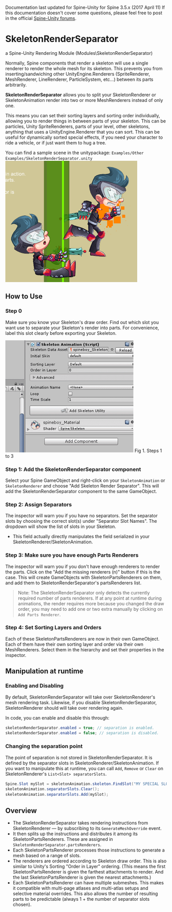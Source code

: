 Documentation last updated for Spine-Unity for Spine 3.5.x (2017 April 11)
If this documentation doesn't cover some questions, please feel free to post in the official [Spine-Unity forums](http://esotericsoftware.com/forum/viewforum.php?f=3).

# SkeletonRenderSeparator
a Spine-Unity Rendering Module (Modules\SkeletonRenderSeparator)

Normally, Spine components that render a skeleton will use a single renderer to render the whole mesh for its skeleton. This prevents you from inserting/sandwiching other UnityEngine.Renderers (SpriteRenderer, MeshRenderer, LineRenderer, ParticleSystem, etc...) between its parts arbitrarily.

**SkeletonRenderSeparator** allows you to split your SkeletonRenderer or SkeletonAnimation render into two or more MeshRenderers instead of only one.

This means you can set their sorting layers and sorting order individually, allowing you to render things in between parts of your skeleton. This can be particles, Unity SpriteRenderers, parts of your level, other skeletons, anything that uses a UnityEngine.Renderer that you can sort. This can be useful for dynamically sorted special effects, if you need your character to ride a vehicle, or if just want them to hug a tree.

You can find a sample scene in the unitypackage: `Examples/Other Examples/SkeletonRenderSeparator.unity` 
![](/img/spine-runtimes-guide/spine-unity/skeletonrenderseparator_p1.png)

## How to Use
### Step 0
Make sure you know your Skeleton's draw order. Find out which slot you want use to separate your Skeleton's render into parts. For convenience, label this slot clearly before exporting your Skeleton.

![](/img/spine-runtimes-guide/spine-unity/skeletonrenderseparator_steps.gif)
Fig 1. Steps 1 to 3

### Step 1: Add the SkeletonRenderSeparator component
Select your Spine GameObject and right-click on your `SkeletonAnimation` or `SkeletonRenderer` and choose "Add Skeleton Render Separator". This will add the SkeletonRenderSeparator component to the same GameObject.

### Step 2: Assign Separators
The inspector will warn you if you have no separators.
Set the separator slots by choosing the correct slot(s) under "Separator Slot Names". The dropdown will show the list of slots in your Skeleton.
- This field actually directly manipulates the field serialized in your SkeletonRenderer/SkeletonAnimation.

### Step 3: Make sure you have enough Parts Renderers 
The inspector will warn you if you don't have enough renderers to render the parts. Click on the "Add the missing renderers (n)" button if this is the case. This will create GameObjects with SkeletonPartsRenderers on them, and add them to SkeletonRenderSeparator's partsRenderers list.

> Note: The SkeletonRenderSeparator only detects the currently required number of parts renderers. If at any point at runtime during animations, the render requires more because you changed the draw order, you may need to add one or two extra manually by clicking on `Add Parts Renderer`.

### Step 4: Set Sorting Layers and Orders
Each of these SkeletonPartsRenderers are now in their own GameObject. Each of them have their own sorting layer and order via their own MeshRenderers.
Select them in the hierarchy and set their properties in the inspector.

## Manipulation at runtime 
### Enabling and Disabling
By default, SkeletonRenderSeparator will take over SkeletonRenderer's mesh rendering task.
Likewise, if you disable SkeletonRenderSeparator, SkeletonRenderer should will take over rendering again.

In code, you can enable and disable this through:
```csharp
skeletonRenderSeparator.enabled = true; // separation is enabled.
skeletonRenderSeparator.enabled = false; // separation is disabled.
```
### Changing the separation point
The point of separation is not stored in SkeletonRenderSeparator. It is defined by the separator slots in SkeletonRenderer/SkeletonAnimation. If you want to manipulate this at runtime, you can call `Add`, `Remove` or `Clear` on SkeletonRenderer's `List<Slot> separatorSlots`.
```csharp
Spine.Slot mySlot = skeletonAnimation.skeleton.FindSlot("MY SPECIAL SLOT");
skeletonAnimation.separatorSlots.Clear();
skeletonAnimation.separatorSlots.Add(mySlot);
```

## Overview
- The SkeletonRenderSeparator takes rendering instructions from SkeletonRenderer — by subscribing to its `GenerateMeshOverride` event.
- It then splits up the instructions and distributes it among its SkeletonPartsRenderers. These are assigned in `SkeletonRenderSeparator.partsRenderers`.
- Each SkeletonPartsRenderer processes those instructions to generate a mesh based on a range of slots.
- The renderers are ordered according to Skeleton draw order. This is also similar to Unity's Sorting "Order in Layer" ordering. (This means the first SkeletonPartsRenderer is given the farthest attachments to render. And the last SkeletonPartsRenderer is given the nearest attachments.)
- Each SkeletonPartsRenderer can have multiple submeshes. This makes it compatible with multi-page atlases and multi-atlas setups and selective material overrides. This also allows the number of resulting parts to be predictable (always 1 + the number of separator slots chosen).
